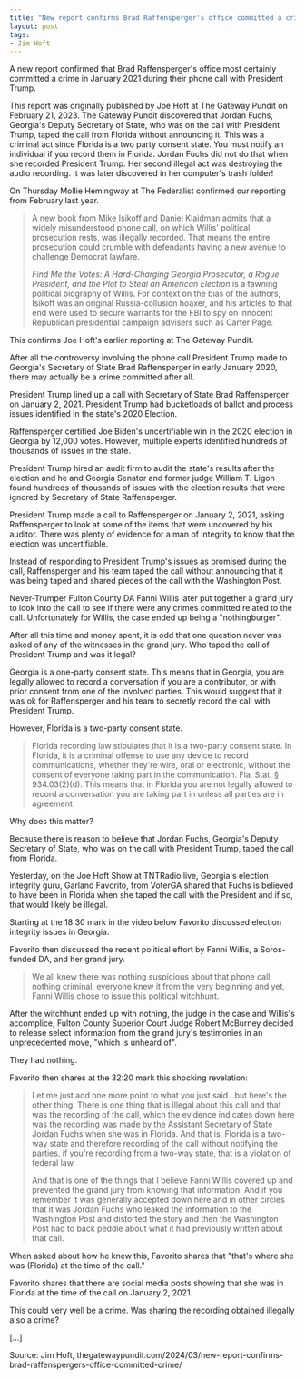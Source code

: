 ```yaml
---
title: "New report confirms Brad Raffensperger's office committed a crime"
layout: post
tags:
- Jim Hoft
---
```


A new report confirmed that Brad Raffensperger's office most certainly committed a crime in January 2021 during their phone call with President Trump.

This report was originally published by Joe Hoft at The Gateway Pundit on February 21, 2023. The Gateway Pundit discovered that Jordan Fuchs, Georgia's Deputy Secretary of State, who was on the call with President Trump, taped the call from Florida without announcing it.  This was a criminal act since Florida is a two party consent state.  You must notify an individual if you record them in Florida.  Jordan Fuchs did not do that when she recorded President Trump. Her second illegal act was destroying the audio recording. It was later discovered in her computer's trash folder!

On Thursday Mollie Hemingway at The Federalist confirmed our reporting from February last year.

> A new book from Mike Isikoff and Daniel Klaidman admits that a widely misunderstood phone call, on which Willis' political prosecution rests, was illegally recorded. That means the entire prosecution could crumble with defendants having a new avenue to challenge Democrat lawfare.
>
> *Find Me the Votes: A Hard-Charging Georgia Prosecutor, a Rogue President, and the Plot to Steal an American Election* is a fawning political biography of Willis. For context on the bias of the authors, Isikoff was an original Russia-collusion hoaxer, and his articles to that end were used to secure warrants for the FBI to spy on innocent Republican presidential campaign advisers such as Carter Page.

This confirms Joe Hoft's earlier reporting at The Gateway Pundit.

After all the controversy involving the phone call President Trump made to Georgia's Secretary of State Brad Raffensperger in early January 2020, there may actually be a crime committed after all.

President Trump lined up a call with Secretary of State Brad Raffensperger on January 2, 2021.  President Trump had bucketloads of ballot and process issues identified in the state's 2020 Election.

Raffensperger certified Joe Biden's uncertifiable win in the 2020 election in Georgia by 12,000 votes. However, multiple experts identified hundreds of thousands of issues in the state.

President Trump hired an audit firm to audit the state's results after the election and he and Georgia Senator and former judge William T. Ligon found hundreds of thousands of issues with the election results that were ignored by Secretary of State Raffensperger.

President Trump made a call to Raffensperger on January 2, 2021, asking Raffensperger to look at some of the items that were uncovered by his auditor.  There was plenty of evidence for a man of integrity to know that the election was uncertifiable.

Instead of responding to President Trump's issues as promised during the call, Raffensperger and his team taped the call without announcing that it was being taped and shared pieces of the call with the Washington Post.

Never-Trumper Fulton County DA Fanni Willis later put together a grand jury to look into the call to see if there were any crimes committed related to the call.  Unfortunately for Willis, the case ended up being a "nothingburger".

After all this time and money spent, it is odd that one question never was asked of any of the witnesses in the grand jury.  Who taped the call of President Trump and was it legal?

Georgia is a one-party consent state.  This means that in Georgia, you are legally allowed to record a conversation if you are a contributor, or with prior consent from one of the involved parties.  This would suggest that it was ok for Raffensperger and his team to secretly record the call with President Trump.

However, Florida is a two-party consent state.

> Florida recording law stipulates that it is a two-party consent state. In Florida, it is a criminal offense to use any device to record communications, whether they're wire, oral or electronic, without the consent of everyone taking part in the communication. Fla. Stat. § 934.03(2)(d). This means that in Florida you are not legally allowed to record a conversation you are taking part in unless all parties are in agreement.

Why does this matter?

Because there is reason to believe that Jordan Fuchs, Georgia's Deputy Secretary of State, who was on the call with President Trump, taped the call from Florida.

Yesterday, on the Joe Hoft Show at TNTRadio.live, Georgia's election integrity guru, Garland Favorito, from VoterGA shared that Fuchs is believed to have been in Florida when she taped the call with the President and if so, that would likely be illegal.

Starting at the 18:30 mark in the video below Favorito discussed election integrity issues in Georgia.

Favorito then discussed the recent political effort by Fanni Willis, a Soros-funded DA, and her grand jury.

> We all knew there was nothing suspicious about that phone call, nothing criminal, everyone knew it from the very beginning and yet, Fanni Willis chose to issue this political witchhunt.

After the witchhunt ended up with nothing, the judge in the case and Willis's accomplice, Fulton County Superior Court Judge Robert McBurney decided to release select information from the grand jury's testimonies in an unprecedented move, "which is unheard of".

They had nothing.

Favorito then shares at the 32:20 mark this shocking revelation:

> Let me just add one more point to what you just said…but here's the other thing.  There is one thing that is illegal about this call and that was the recording of the call, which the evidence indicates down here was the recording was made by the Assistant Secretary of State Jordan Fuchs when she was in Florida.  And that is, Florida is a two-way state and therefore recording of the call without notifying the parties, if you're recording from a two-way state, that is a violation of federal law.
>
> And that is one of the things that I believe Fanni Willis covered up and prevented the grand jury from knowing that information.  And if you remember it was generally accepted down here and in other circles that it was Jordan Fuchs who leaked the information to the Washington Post and distorted the story and then the Washington Post had to back peddle about what it had previously written about that call.

When asked about how he knew this, Favorito shares that "that's where she was (Florida) at the time of the call."

Favorito shares that there are social media posts showing that she was in Florida at the time of the call on January 2, 2021.

This could very well be a crime.  Was sharing the recording obtained illegally also a crime?

\[...\]

Source: Jim Hoft, thegatewaypundit.com/2024/03/new-report-confirms-brad-raffenspergers-office-committed-crime/

